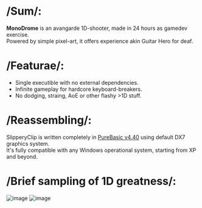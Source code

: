 # /Sum/:
__MonoDrome__ is an avangarde 1D-shooter, made in 24 hours as gamedev exercise.  
Powered by simple pixel-art, it offers experience akin Guitar Hero for deaf.

# /Featurae/:
* Single executible with no external dependencies.
* Infinite gameplay for hardcore keyboard-breakers.
* No dodging, straing, AoE or other flashy >1D stuff.

# /Reassembling/:
SlipperyClip is written completely in [PureBasic v4.40](http://purebasic.com) using default DX7 graphics system.  
It's fully compatible with any Windows operational system, starting from XP and beyond.

# /Brief sampling of 1D greatness/:
![image](https://user-images.githubusercontent.com/8768470/46798460-a98ad980-cd5a-11e8-9144-c3d24e28653c.png)
![image](https://user-images.githubusercontent.com/8768470/46798630-29b13f00-cd5b-11e8-8a1e-9e15246b0852.png)

